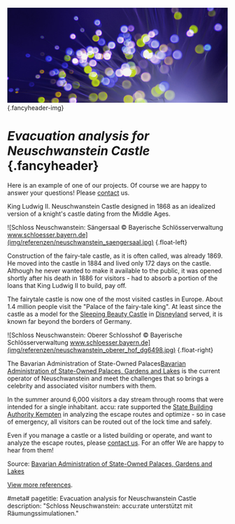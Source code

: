 ![](/img/accurate-bild-3.jpg) {.fancyheader-img}
# *Evacuation analysis for Neuschwanstein Castle* {.fancyheader}

Here is an example of one of our projects. Of course we are happy to answer your questions! Please [contact](kontakt) us.

King Ludwig II. Neuschwanstein Castle designed in 1868 as an idealized version of a knight's castle dating from the Middle Ages.

![Schloss Neuschwanstein: Sängersaal © Bayerische Schlösserverwaltung www.schloesser.bayern.de](img/referenzen/neuschwanstein_saengersaal.jpg) {.float-left}

Construction of the fairy-tale castle, as it is often called, was already 1869. He moved into the castle in 1884 and lived only 172 days on the castle. Although he never wanted to make it available to the public, it was opened shortly after his death in 1886 for visitors - had to absorb a portion of the loans that King Ludwig II to build, pay off.

The fairytale castle is now one of the most visited castles in Europe. About 1.4 million people visit the "Palace of the fairy-tale king". At least since the castle as a model for the [Sleeping Beauty Castle](https://en.wikipedia.org/wiki/Sleeping_Beauty_Castle) in [Disneyland](https://disneyland.disney.go.com/) served, it is known far beyond the borders of Germany.

![Schloss Neuschwanstein: Oberer Schlosshof © Bayerische Schlösserverwaltung www.schloesser.bayern.de](img/referenzen/neuschwanstein_oberer_hof_dg6498.jpg) {.float-right}

The Bavarian Administration of State-Owned Palaces[Bavarian Administration of State-Owned Palaces, Gardens and Lakes](http://www.neuschwanstein.de/) is the current operator of Neuschwanstein and meet the challenges that so brings a celebrity and associated visitor numbers with them.

In the summer around 6,000 visitors a day stream through rooms that were intended for a single inhabitant. accu: rate supported the [State Building Authority Kempten](http://www.stbake.bayern.de/) in analyzing the escape routes and optimize - so in case of emergency, all visitors can be routed out of the lock time and safely.

Even if you manage a castle or a listed building or operate, and want to analyze the escape routes, please [contact us](kontakt). For an offer We are happy to hear from them!

Source: [Bavarian Administration of State-Owned Palaces, Gardens and Lakes](http://www.neuschwanstein.de/)

[View more references](referenzen).


#meta#
pagetitle: Evacuation analysis for Neuschwanstein Castle
description: "Schloss Neuschwanstein: accu:rate unterstützt mit Räumungssimulationen."

